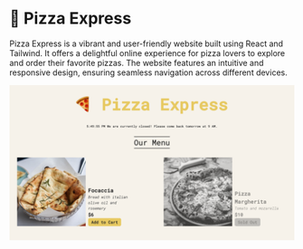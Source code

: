 # 🍕 Pizza Express

Pizza Express is a vibrant and user-friendly website built using React and Tailwind. It offers a delightful online experience for pizza lovers to explore and order their favorite pizzas. The website features an intuitive and responsive design, ensuring seamless navigation across different devices.

![Pizza Express Website](pizzaExpressWebsite.png)
